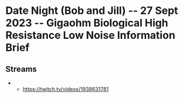 # Date Night (Bob and Jill) -- 27 Sept 2023 -- Gigaohm Biological High Resistance Low Noise Information Brief

## Streams
- - https://twitch.tv/videos/1938631781

